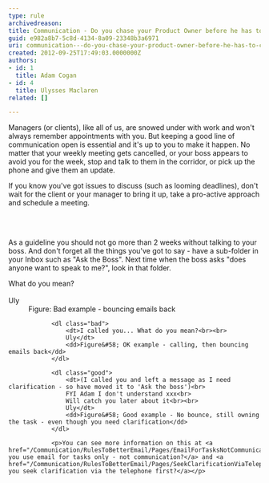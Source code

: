 ```yaml
---
type: rule
archivedreason: 
title: Communication - Do you chase your Product Owner before he has to chase you? (E.g. Asking for clarification)
guid: e982a8b7-5c8d-4134-8a09-23348b3a6971
uri: communication---do-you-chase-your-product-owner-before-he-has-to-chase-you-eg-asking-for-clarification
created: 2012-09-25T17:49:03.0000000Z
authors:
- id: 1
  title: Adam Cogan
- id: 4
  title: Ulysses Maclaren
related: []

---
```



<p>Managers (or clients), like all of us, are snowed under with work and won't always remember appointments with you. But keeping a good line of communication open is essential and it's up to you to make it happen. No matter that your weekly meeting gets cancelled, or your boss appears to avoid you for the week, stop and talk to them in the corridor, or pick up the phone and give them an update. </p>
<p>If you know you've got issues to discuss (such as looming deadlines), don't wait for the client or your manager to bring it up, take a pro-active approach and schedule a meeting.</p>


<br><excerpt class='endintro'></excerpt><br>
<p>As a guideline you should not go more than 2 weeks without talking to your boss. And don't forget all the things you've got to say - have a sub-folder in your Inbox such as &quot;Ask the Boss&quot;. Next time when the boss asks &quot;does anyone want to speak to me?&quot;, look in that folder.</p>
                <dl class="bad">
                    <dt>What do you mean?<br><br>
                    Uly</dt>
                    <dd>Figure&#58; Bad example - bouncing emails back</dd>
                </dl>
               
                <dl class="bad">
                    <dt>I called you... What do you mean?<br><br>
                    Uly</dt>
                    <dd>Figure&#58; OK example - calling, then bouncing emails back</dd>
                </dl>

                <dl class="good">
                    <dt>(I called you and left a message as I need clarification - so have moved it to 'Ask the boss')<br>
                    FYI Adam I don't understand xxx<br>
                    Will catch you later about it<br><br>
                    Uly</dt>
                    <dd>Figure&#58; Good example - No bounce, still owning the task - even though you need clarification</dd>
                </dl>

                <p>You can see more information on this at <a href="/Communication/RulesToBetterEmail/Pages/EmailForTasksNotCommunication.aspx">Do you use email for tasks only - not communication?</a> and <a href="/Communication/RulesToBetterEmail/Pages/SeekClarificationViaTelephoneFirst.aspx">Do you seek clarification via the telephone first?</a></p>


